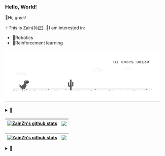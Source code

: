 ### Hello, World!
👋Hi, guys! 

✨This is Zain(孙正).
🤔I am interested in:
- 🤖️Robotics 
- 🧠Reinforcement learning


![Dino](https://raw.githubusercontent.com/praveenscience/praveenscience/master/dino.gif)

<details>
<summary>🌱</summary>
<pre><code>

<!--START_SECTION:waka-->
**I'm an Early 🐤** 

```text
🌞 Morning    46 commits     ██░░░░░░░░░░░░░░░░░░░░░░░   9.56% 
🌆 Daytime    257 commits    █████████████░░░░░░░░░░░░   53.43% 
🌃 Evening    169 commits    ████████░░░░░░░░░░░░░░░░░   35.14% 
🌙 Night      9 commits      ░░░░░░░░░░░░░░░░░░░░░░░░░   1.87%

```
📅 **I'm Most Productive on Thursday** 

```text
Monday       79 commits     ████░░░░░░░░░░░░░░░░░░░░░   16.42% 
Tuesday      57 commits     ███░░░░░░░░░░░░░░░░░░░░░░   11.85% 
Wednesday    102 commits    █████░░░░░░░░░░░░░░░░░░░░   21.21% 
Thursday     128 commits    ██████░░░░░░░░░░░░░░░░░░░   26.61% 
Friday       80 commits     ████░░░░░░░░░░░░░░░░░░░░░   16.63% 
Saturday     22 commits     █░░░░░░░░░░░░░░░░░░░░░░░░   4.57% 
Sunday       13 commits     ░░░░░░░░░░░░░░░░░░░░░░░░░   2.7%

```


📊 **This Week I Spent My Time On** 

```text
⌚︎ Time Zone: Asia/Shanghai

💬 Programming Languages: 
Python                   19 hrs 26 mins      ██████████████████████░░░   90.3% 
YAML                     58 mins             █░░░░░░░░░░░░░░░░░░░░░░░░   4.54% 
JSON                     43 mins             ░░░░░░░░░░░░░░░░░░░░░░░░░   3.4% 
Cython                   7 mins              ░░░░░░░░░░░░░░░░░░░░░░░░░   0.6% 
Shell Script             7 mins              ░░░░░░░░░░░░░░░░░░░░░░░░░   0.57%

🔥 Editors: 
PyCharm                  20 hrs 42 mins      ████████████████████████░   96.24% 
VS Code                  43 mins             ░░░░░░░░░░░░░░░░░░░░░░░░░   3.38% 
CLion                    4 mins              ░░░░░░░░░░░░░░░░░░░░░░░░░   0.38%

💻 Operating System: 
Linux                    21 hrs 31 mins      █████████████████████████   100.0%

```

**I Mostly Code in Python** 

```text
Python                   11 repos            ██████████████░░░░░░░░░░░   57.89% 
C++                      6 repos             ████████░░░░░░░░░░░░░░░░░   31.58% 
Jupyter Notebook         1 repo              █░░░░░░░░░░░░░░░░░░░░░░░░   5.26% 
C                        1 repo              █░░░░░░░░░░░░░░░░░░░░░░░░   5.26%

```



 Last Updated on 09/12/2022 01:37:16 UTC
<!--END_SECTION:waka-->
</code></pre>
</details>



#### 
| <a href="https://github.com/ZainZh/github-readme-stats"><img align="center" src="https://github-readme-stats-an0fxpx8x-zainzh.vercel.app/api/top-langs/?username=ZainZh&layout=compact&show_icons=true&include_all_commits=true&theme=buefy&hide_border=true" alt="ZainZh's github stats" /></a> | <a href="https://github.com/ZainZh/github-readme-stats"><img align="center" src="https://github-readme-stats-an0fxpx8x-zainzh.vercel.app/api/wakatime?username=ZainZh&layout=compact&theme=buefy&hide_border=true&langs_count=8" /></a> |
| ------------- | ------------- |

#### 
| <a href="https://github.com/ZainZh/github-readme-stats"><img align="center" src="https://github-readme-stats-an0fxpx8x-zainzh.vercel.app/api?username=ZainZh&show_icons=true&include_all_commits=true&theme=buefy&hide_border=true" alt="ZainZh's github stats" /></a> | <a href="https://github.com/ZainZh/github-readme-stats"><img align="center" src="https://github-readme-streak-stats.herokuapp.com/?user=ZainZh&layout=compact&theme=buefy&hide_border=true" /></a> |
| --- | --- |


<details>
<summary>💬</summary>
<pre><code>

Most Used Languages: The language that I used most in all projects.
Wakatime Stats: My working time stats in the past fourteen days.
Github stats: My growth process.
</code></pre>
</details>

<!--
**ZainZh/ZainZh** is a ✨ _special_ ✨ repository because its `README.md` (this file) appears on your GitHub profile.

Here are some ideas to get you started:

- 🔭 I’m currently working on ...
- 🌱 I’m currently learning ...
- 👯 I’m looking to collaborate on ...
- 🤔 I’m looking for help with ...
- 💬 Ask me about ...
- 📫 How to reach me: ...
- 😄 Pronouns: ...
- ⚡ Fun fact: ...
-->
